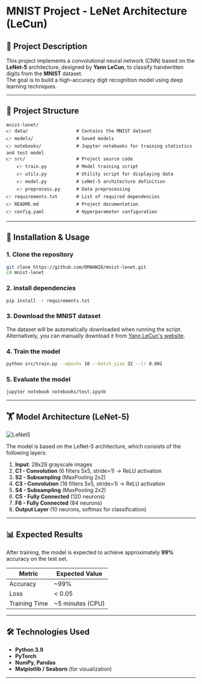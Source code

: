 # MNIST Project - LeNet Architecture (LeCun)

## 👋 Project Description  
This project implements a convolutional neural network (CNN) based on the **LeNet-5** architecture, designed by **Yann LeCun**, to classify handwritten digits from the **MNIST** dataset.  
The goal is to build a high-accuracy digit recognition model using deep learning techniques.

---

## 📁 Project Structure  
```
mnist-lenet/
👉 data/                  # Contains the MNIST dataset
👉 models/                # Saved models
👉 notebooks/             # Jupyter notebooks for training statistics and test model
👉 src/                   # Project source code
    👉 train.py           # Model training script
    👉 utils.py           # Utility script for displaying data
    👉 model.py           # LeNet-5 architecture definition
    👉 preprocess.py      # Data preprocessing
👉 requirements.txt       # List of required dependencies
👉 README.md              # Project documentation
👉 config.yaml            # Hyperparameter configuration
```

---

## 🚀 Installation & Usage  

### 1. Clone the repository  
```bash
git clone https://github.com/DMAHW28/mnist-lenet.git
cd mnist-lenet
```

### 2. install dependencies  
```bash
pip install -r requirements.txt
```

### 3. Download the MNIST dataset  
The dataset will be automatically downloaded when running the script.  
Alternatively, you can manually download it from [Yann LeCun's website](http://yann.lecun.com/exdb/mnist/).

### 4. Train the model  
```bash
python src/train.py --epochs 10 --batch_size 32 --lr 0.001
```

### 5. Evaluate the model  
```bash
jupyter notebook notebooks/test.ipynb
```

---

## 🏋️ Model Architecture (LeNet-5)  
![LeNet5](https://miro.medium.com/max/2000/1*1TI1aGBZ4dybR6__DI9dzA.png)

The model is based on the LeNet-5 architecture, which consists of the following layers:

1. **Input**: 28x28 grayscale images  
2. **C1 - Convolution** (6 filters 5x5, stride=1) → ReLU activation  
3. **S2 - Subsampling** (MaxPooling 2x2)  
4. **C3 - Convolution** (16 filters 5x5, stride=1) → ReLU activation  
5. **S4 - Subsampling** (MaxPooling 2x2)  
6. **C5 - Fully Connected** (120 neurons)  
7. **F6 - Fully Connected** (84 neurons)  
8. **Output Layer** (10 neurons, softmax for classification)


---

## 📊 Expected Results  
After training, the model is expected to achieve approximately **99%** accuracy on the test set.

| Metric         | Expected Value |
|----------------|----------------|
| Accuracy       | ~99%             |
| Loss           | < 0.05            |
| Training Time  | ~5 minutes (CPU)  |

---

## 🛠️ Technologies Used  
- **Python 3.9**  
- **PyTorch**
- **NumPy, Pandas**  
- **Matplotlib / Seaborn** (for visualization)  

---
